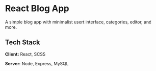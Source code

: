 
# React Blog App

A simple blog app with minimalist usert interface, categories, editor, and more.




## Tech Stack

**Client:** React, SCSS

**Server:** Node, Express, MySQL

